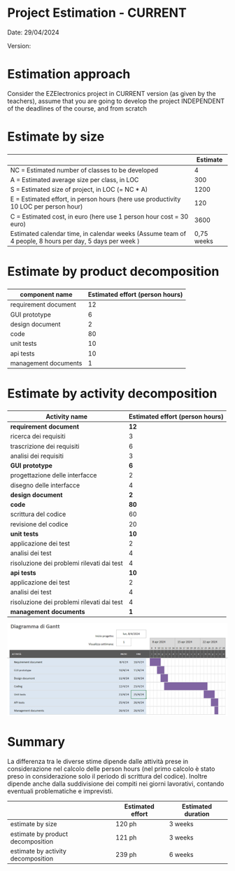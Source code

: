 # Project Estimation - CURRENT
Date: 29/04/2024

Version:


# Estimation approach
Consider the EZElectronics  project in CURRENT version (as given by the teachers), assume that you are going to develop the project INDEPENDENT of the deadlines of the course, and from scratch
# Estimate by size
### 
|             | Estimate                        |             
| ----------- | ------------------------------- |  
| NC =  Estimated number of classes to be developed   |       4            |             
|  A = Estimated average size per class, in LOC       |        300                 | 
| S = Estimated size of project, in LOC (= NC * A) | 1200 |
| E = Estimated effort, in person hours (here use productivity 10 LOC per person hour)  |     120    |   
| C = Estimated cost, in euro (here use 1 person hour cost = 30 euro) | 3600 | 
| Estimated calendar time, in calendar weeks (Assume team of 4 people, 8 hours per day, 5 days per week ) | 0,75 weeks |               

# Estimate by product decomposition
### 
|         component name    | Estimated effort (person hours)   |             
| ----------- | ------------------------------- | 
|requirement document    |12 | 
| GUI prototype |6|
|design document |2|
|code |80|
| unit tests |10|
| api tests |10|
| management documents  |1|


# Estimate by activity decomposition
### 

| Activity name        | Estimated effort (person hours) |
|----------------------------------------|----------------------------------|
|**requirement document**|**12**|
|ricerca dei requisiti|3|
|trascrizione dei requisiti|6|
|analisi dei requisiti|3|
|**GUI prototype**|**6**|
|progettazione delle interfacce|2|
|disegno delle interfacce|4|
|**design document**|**2**|
|**code**|**80**|
|scrittura del codice|60|
|revisione del codice|20|
|**unit tests**|**10**|
|applicazione dei test|2|
|analisi dei test|4|
|risoluzione dei problemi rilevati dai test|4|
|**api tests**|**10**|
|applicazione dei test|2|
|analisi dei test|4|
|risoluzione dei problemi rilevati dai test|4|
|**management documents**|**1**|

![image](diagramma-gantt.png "diagramma di gantt")


# Summary

La differenza tra le diverse stime dipende dalle attività prese in considerazione nel calcolo delle person hours (nel primo calcolo è stato preso in considerazione solo il periodo di scrittura del codice). Inoltre dipende anche dalla suddivisione dei compiti nei giorni lavorativi, contando eventuali problematiche e imprevisti.

|             | Estimated effort                        |   Estimated duration  |          
| ----------- | ------------------------------- | ---------------|
| estimate by size |120 ph | 3 weeks
| estimate by product decomposition |121 ph| 3 weeks
| estimate by activity decomposition |239 ph| 6 weeks




